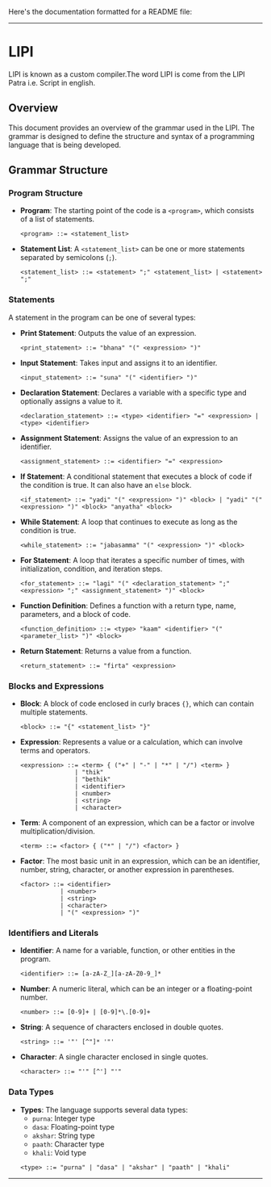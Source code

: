 Here's the documentation formatted for a README file:

---

# LIPI
LIPI is known as a custom compiler.The word LIPI is come from the LIPI Patra i.e. Script in english. 

## Overview

This document provides an overview of the grammar used in the LIPI. The grammar is designed to define the structure and syntax of a programming language that is being developed.

## Grammar Structure

### Program Structure

- **Program**: The starting point of the code is a `<program>`, which consists of a list of statements.
  ```
  <program> ::= <statement_list>
  ```

- **Statement List**: A `<statement_list>` can be one or more statements separated by semicolons (`;`).
  ```
  <statement_list> ::= <statement> ";" <statement_list> | <statement> ";"
  ```

### Statements

A statement in the program can be one of several types:

- **Print Statement**: Outputs the value of an expression.
  ```
  <print_statement> ::= "bhana" "(" <expression> ")"
  ```

- **Input Statement**: Takes input and assigns it to an identifier.
  ```
  <input_statement> ::= "suna" "(" <identifier> ")"
  ```

- **Declaration Statement**: Declares a variable with a specific type and optionally assigns a value to it.
  ```
  <declaration_statement> ::= <type> <identifier> "=" <expression> | <type> <identifier>
  ```

- **Assignment Statement**: Assigns the value of an expression to an identifier.
  ```
  <assignment_statement> ::= <identifier> "=" <expression>
  ```

- **If Statement**: A conditional statement that executes a block of code if the condition is true. It can also have an `else` block.
  ```
  <if_statement> ::= "yadi" "(" <expression> ")" <block> | "yadi" "(" <expression> ")" <block> "anyatha" <block>
  ```

- **While Statement**: A loop that continues to execute as long as the condition is true.
  ```
  <while_statement> ::= "jabasamma" "(" <expression> ")" <block>
  ```

- **For Statement**: A loop that iterates a specific number of times, with initialization, condition, and iteration steps.
  ```
  <for_statement> ::= "lagi" "(" <declaration_statement> ";" <expression> ";" <assignment_statement> ")" <block>
  ```

- **Function Definition**: Defines a function with a return type, name, parameters, and a block of code.
  ```
  <function_definition> ::= <type> "kaam" <identifier> "(" <parameter_list> ")" <block>
  ```

- **Return Statement**: Returns a value from a function.
  ```
  <return_statement> ::= "firta" <expression>
  ```

### Blocks and Expressions

- **Block**: A block of code enclosed in curly braces `{}`, which can contain multiple statements.
  ```
  <block> ::= "{" <statement_list> "}"
  ```

- **Expression**: Represents a value or a calculation, which can involve terms and operators.
  ```
  <expression> ::= <term> { ("+" | "-" | "*" | "/") <term> }
                 | "thik"
                 | "bethik"
                 | <identifier>
                 | <number>
                 | <string>
                 | <character>
  ```

- **Term**: A component of an expression, which can be a factor or involve multiplication/division.
  ```
  <term> ::= <factor> { ("*" | "/") <factor> }
  ```

- **Factor**: The most basic unit in an expression, which can be an identifier, number, string, character, or another expression in parentheses.
  ```
  <factor> ::= <identifier>
             | <number>
             | <string>
             | <character>
             | "(" <expression> ")"
  ```

### Identifiers and Literals

- **Identifier**: A name for a variable, function, or other entities in the program.
  ```
  <identifier> ::= [a-zA-Z_][a-zA-Z0-9_]*
  ```

- **Number**: A numeric literal, which can be an integer or a floating-point number.
  ```
  <number> ::= [0-9]+ | [0-9]*\.[0-9]+
  ```

- **String**: A sequence of characters enclosed in double quotes.
  ```
  <string> ::= '"' [^"]* '"'
  ```

- **Character**: A single character enclosed in single quotes.
  ```
  <character> ::= "'" [^'] "'"
  ```

### Data Types

- **Types**: The language supports several data types:
  - `purna`: Integer type
  - `dasa`: Floating-point type
  - `akshar`: String type
  - `paath`: Character type
  - `khali`: Void type
  ```
  <type> ::= "purna" | "dasa" | "akshar" | "paath" | "khali"
  ```

---
